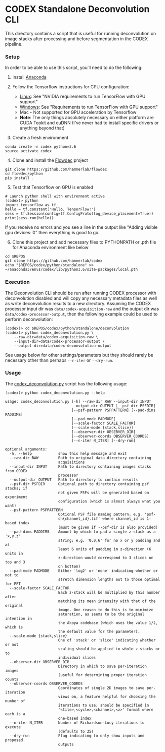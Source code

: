 # CODEX Standalone Deconvolution CLI

This directory contains a script that is useful for running deconvolution on image stacks after processing and before segmentation in the CODEX pipeline.

### Setup

In order to be able to use this script, you'll need to do the following:

1. Install [Anaconda](https://www.anaconda.com/download/)
2. Follow the Tensorflow instructions for GPU configuration:
    - [Linux](https://www.tensorflow.org/install/install_linux): See "NVIDIA requirements to run TensorFlow with GPU support"
    - [Windows](https://www.tensorflow.org/install/install_windows): See "Requirements to run TensorFlow with GPU support"
    - Mac - Not supported for GPU acceleration by Tensorflow
    - **Note**: The only things absolutely necessary on either platform are CUDA Tookit and cuDNN (I've never had to install specific drivers or anything beyond that)

3. Create a fresh environment

```
conda create -n codex python=3.6
source activate codex
```

4. Clone and install the [Flowdec](https://github.com/hammerlab/flowdec) project

```
git clone https://github.com/hammerlab/flowdec
cd flowdec/python
pip install .
```

5. Test that Tensorflow on GPU is enabled

```
# Launch python shell with environment active
(codex)> python
import tensorflow as tf
hello = tf.constant('Hello, TensorFlow!')
sess = tf.Session(config=tf.ConfigProto(log_device_placement=True))
print(sess.run(hello))
``` 

If you receive no errors and you see a line in the output like "Adding visible gpu devices: 0" then everything is good to go.


6. Clone this project and add necessary files to PYTHONPATH or .pth file for Anaconda environment like below

```
cd $REPOS
git clone https://github.com/hammerlab/codex
echo "$REPOS/codex/python/standalone" >> ~/anaconda3/envs/codex/lib/python3.6/site-packages/local.pth
```

### Execution

The Deconvolution CLI should be run after running CODEX processor with deconvolution disabled and will copy any necessary metadata files as well as write deconvolution results to a new directory.  Assuming the CODEX processor input dir was ```data/codex-acquisition-raw``` and the output dir was ```data/codex-processor-output```, then the following example could be used to perform deconvolution:

```
(codex)> cd $REPOS/codex/python/standalone/deconvolution
(codex)> python codex_deconvolution.py \
    --raw-dir=data/codex-acquisition-raw \
    --input-dir=data/codex-processor-output \
    --output-dir=data/codex-deconvolution-output
```

See usage below for other settings/parameters but they should rarely be necessary other than perhaps ```--n-iter``` or ```--dry-run```.

### Usage


The [codex_deconvolution.py](codex_deconvolution.py) script has the following usage:

```
(codex)> python codex_deconvolution.py --help

usage: codex_deconvolution.py [-h] --raw-dir RAW --input-dir INPUT
                              --output-dir OUTPUT [--psf-dir PSFDIR]
                              [--psf-pattern PSFPATTERN] [--pad-dims PADDIMS]
                              [--pad-mode PADMODE]
                              [--scale-factor SCALE_FACTOR]
                              [--scale-mode {stack,slice}]
                              [--observer-dir OBSERVER_DIR]
                              [--observer-coords OBSERVER_COORDS]
                              [--n-iter N_ITER] [--dry-run]

optional arguments:
  -h, --help            show this help message and exit
  --raw-dir RAW         Path to original data directory containing
                        acquisitions
  --input-dir INPUT     Path to directory containing images stacks from CODEX
                        processor
  --output-dir OUTPUT   Path to directory to contain results
  --psf-dir PSFDIR      Optional path to directory containing psf stacks; if
                        not given PSFs will be generated based on experiment
                        configuration (which is almost always what you want)
  --psf-pattern PSFPATTERN
                        Optional PSF file naming pattern; e.g. 'psf-
                        ch{channel_id}.tif' where channel_id is 1-based index
                        (must be given if --psf-dir is also provided)
  --pad-dims PADDIMS    Amount by which to pad a single z-stack as a 'x,y,z'
                        string; e.g. '0,0,6' for no x or y padding and at
                        least 6 units of padding in z-direction (6 units in
                        z-direction would correspond to 3 slices on top and 3
                        on bottom)
  --pad-mode PADMODE    Either 'log2' or 'none' indicating whether or not to
                        stretch dimension lengths out to those optimal for FFT
  --scale-factor SCALE_FACTOR
                        Each z-stack will be multiplied by this number after
                        matching its mean intensity with that of the original
                        image. One reason to do this is to minimize
                        saturation, as seems to be the original intention in
                        the Akoya codebase (which uses the value 1/2, which is
                        the default value for the parameter).
  --scale-mode {stack,slice}
                        One of 'stack' or 'slice' indicating whether or not
                        scaling should be applied to whole z-stacks or to
                        individual slices
  --observer-dir OBSERVER_DIR
                        Directory in which to save per-iteration images
                        (useful for determining proper iteration counts
  --observer-coords OBSERVER_COORDS
                        Coordinates of single 2D images to save per-iteration
                        views on, a feature helpful for choosing the number of
                        iterations to use; should be specified in
                        '<tile>,<cycle>,<channel>,<z>' format where each is a
                        one-based index
  --n-iter N_ITER       Number of Richardson-Lucy iterations to execute
                        (defaults to 25)
  --dry-run             Flag indicating to only show inputs and proposed
                        outputs
```